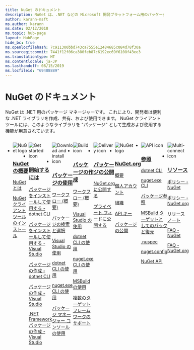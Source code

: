 ```yaml
---
title: NuGet のドキュメント
description: NuGet は、.NET などの Microsoft 開発プラットフォーム用のパッケージ マネージャーです。 NuGet クライアント ツールでは、パッケージを作成して使用する機能が提供されます。
author: karann-msft
ms.author: karann
ms.date: 02/12/2018
ms.topic: hub-page
layout: HubPage
hide_bc: true
ms.openlocfilehash: 7c911300bbd743ca7555e12484685c084d78f30a
ms.sourcegitcommit: 7441f12f06ca380feb87c6192ec69f6108f43ee3
ms.translationtype: HT
ms.contentlocale: ja-JP
ms.lasthandoff: 08/15/2019
ms.locfileid: "69488889"
---
```

<div id="main" class="v2">
    <div class="container">
        <h1>NuGet のドキュメント</h1>
        <p>NuGet は .NET 用のパッケージ マネージャーです。 これにより、開発者は便利な .NET ライブラリを作成、共有、および使用できます。 NuGet クライアント ツールには、このようなライブラリを "パッケージ" として生成および使用する機能が用意されています。</p> 

<ul id="index1" class="cardsF panelContent singlePanelContent cols cols4" style="float: left; display: flex!important;">
    <li>
        <div class="cardSize">
            <div class="cardPadding">
                <div class="card">
                    <div class="cardImageOuter">
                        <div class="cardImage">
                            <img src="https://docs.microsoft.com/media/logos/logo_nuget.svg" alt="NuGet logo" />
                        </div>
                    </div>
                    <div class="cardText">
                        <h3><a href="what-is-nuget.md">NuGet の概要</a></h3>
                        <p>
                            <a href="what-is-nuget.md">NuGet とは
                        </a></p>
                        <p>
                            <a href="install-nuget-client-tools.md">NuGet クライアント ツールのインストール</a>
                        </p>
                    </div>
                </div>
            </div>
        </div>
    </li>
    <li>
        <div class="cardSize">
            <div class="cardPadding">
                <div class="card">
                    <div class="cardImageOuter">
                        <div class="cardImage">
                            <img src="https://docs.microsoft.com/media/common/i_get-started.svg" alt="Get started icon" />
                        </div>
                    </div>
                    <div class="cardText">
                        <h3><a href="install-nuget-client-tools.md">開始するには</a></h3>
                        <p>
                            <a href="quickstart/install-and-use-a-package-using-the-dotnet-cli.md">パッケージをインストールして使用する - dotnet CLI</a>
                        </p>
                        <p>
                            <a href="quickstart/install-and-use-a-package-in-visual-studio.md">パッケージをインストールして使用する - Visual Studio</a>
                        </p>
                        <p>
                            <a href="quickstart/create-and-publish-a-package-using-the-dotnet-cli.md">パッケージの作成 - dotnet CLI</a>
                        </p>
                        <p>
                            <a href="quickstart/create-and-publish-a-package-using-visual-studio.md">パッケージの作成 - Visual Studio</a>
                        </p>
                        <p>
                            <a href="quickstart/create-and-publish-a-package-using-visual-studio-net-framework.md">.NET Framework パッケージの作成 - Visual Studio</a>
                        </p>
                    </div>
                </div>
            </div>
        </div>
    </li>
    <li>
        <div class="cardSize">
            <div class="cardPadding">
                <div class="card">
                    <div class="cardImageOuter">
                        <div class="cardImage">
                            <img src="https://docs.microsoft.com//media/common/i_download-install.svg" alt="Download and install icon" />
                        </div>
                    </div>
                    <div class="cardText">
                        <h3><a href="consume-packages/overview-and-workflow.md">パッケージの使用</a></h3>
                        <p>
                            <a href="consume-packages/overview-and-workflow.md">ワークフロー (概要)</a>
                        </p>
                        <p>
                            <a href="consume-packages/finding-and-choosing-packages.md">パッケージの検索と選択</a>
                        </p>
                        <p>
                            <a href="consume-packages/install-use-packages-visual-studio.md">Visual Studio の使用</a>
                        </p>
                        <p>
                            <a href="consume-packages/install-use-packages-dotnet-cli.md">dotnet CLI の使用</a>
                        </p>
                        <p>
                            <a href="consume-packages/install-use-packages-nuget-cli.md">nuget.exe CLI の使用</a>
                        </p>
                        <p>
                            <a href="consume-packages/install-use-packages-powershell.md">パッケージ マネージャー コンソールの使用</a>
                        </p>
                    </div>
                </div>
            </div>
        </div>
    </li>
    <li>
        <div class="cardSize">
            <div class="cardPadding">
                <div class="card">
                    <div class="cardImageOuter">
                        <div class="cardImage">
                            <img src="https://docs.microsoft.com/media/common/i_build.svg" alt="Build icon" />
                        </div>
                    </div>
                    <div class="cardText">
                        <h3><a href="create-packages/overview-and-workflow.md">パッケージの作成</a></h3>
                        <p>
                            <a href="create-packages/overview-and-workflow.md">ワークフロー (概要)</a>
                        </p>
                        <p>
                            <a href="quickstart/create-and-publish-a-package-using-visual-studio.md">Visual Studio の使用</a>
                        </p>
                        <p>
                            <a href="create-packages/creating-a-package-dotnet-cli.md">dotnet CLI の使用</a>
                        </p>
                        <p>
                            <a href="create-packages/creating-a-package.md">nuget.exe CLI の使用</a>
                        </p>
                        <p>
                            <a href="create-packages/creating-a-package-msbuild.md">MSBuild の使用</a>
                        </p>
                        <p>
                            <a href="create-packages/multiple-target-frameworks-project-file.md">複数のターゲット フレームワークのサポート</a>
                        </p>
                    </div>
                </div>
            </div>
        </div>
    </li>
        <li>
        <div class="cardSize">
            <div class="cardPadding">
                <div class="card">
                    <div class="cardImageOuter">
                        <div class="cardImage">
                            <img src="https://docs.microsoft.com/media/common/i_delivery.svg" alt="Delivery icon" />
                        </div>
                    </div>
                    <div class="cardText">
                        <h3><a href="nuget-org/publish-a-package.md">パッケージの公開</a></h3>
                        <p>
                            <a href="nuget-org/publish-a-package.md">NuGet.org に公開する</a>
                        </p>
                        <p>
                            <a href="hosting-packages/overview.md">プライベート フィードに公開する</a>
                        </p>
                    </div>
                </div>
            </div>
        </div>
    </li>
    <li>
        <div class="cardSize">
            <div class="cardPadding">
                <div class="card">
                    <div class="cardImageOuter">
                        <div class="cardImage">
                            <img src="https://docs.microsoft.com/media/logos/logo_nuget.svg" alt="NuGet logo" />
                        </div>
                    </div>
                    <div class="cardText">
                        <h3><a href="nuget-org/overview-nuget-org.md">NuGet.org</a></h3>
                        <p>
                            <a href="nuget-org/overview-nuget-org.md">概要</a>
                        </p>
                        <p>
                            <a href="nuget-org/individual-accounts.md">個人アカウント</a>
                        </p>
                        <p>
                            <a href="nuget-org/organizations-on-nuget-org.md">組織</a>
                        </p>
                        <p>
                            <a href="nuget-org/scoped-api-keys.md">API キー</a>
                        </p>
                        <p>
                            <a href="nuget-org/publish-a-package.md">パッケージの公開</a>
                        </p>
                    </div>
                </div>
            </div>
        </div>
    </li>
        <li>
        <div class="cardSize">
            <div class="cardPadding">
                <div class="card">
                    <div class="cardImageOuter">
                        <div class="cardImage">
                            <img src="https://docs.microsoft.com/media/common/i_reference.svg" alt="API icon" />
                        </div>
                    </div>
                    <div class="cardText">
                        <h3><a href="reference/nuspec.md">参照</a></h3>
                        <p>
                            <a href="reference/dotnet-commands.md">dotnet CLI</a>
                        </p>
                        <p>
                            <a href="reference/nuget-exe-cli-reference.md">nuget.exe CLI</a>
                        <p>
                            <a href="consume-packages/package-references-in-project-files.md">パッケージ参照</a>
                        </p>
                        <p>
                            <a href="reference/msbuild-targets.md">MSBuild ターゲットとしてのパックと復元</a>
                        </p>
                        <p>
                            <a href="reference/nuspec.md">.nuspec</a>
                        </p>
                        <p>
                            <a href="reference/nuget-config-file.md">nuget.config</a>
                        </p>
                        <p>
                            <a href="api/overview.md">NuGet API</a>
                        </p>
                    </div>
                </div>
            </div>
        </div>
    </li>
    <li>
        <div class="cardSize">
            <div class="cardPadding">
                <div class="card">
                    <div class="cardImageOuter">
                        <div class="cardImage">
                            <img src="https://docs.microsoft.com//media/common/i_multi-connect.svg" alt="Multi-connect icon" />
                        </div>
                    </div>
                    <div class="cardText">
                        <h3><a href="policies/governance.md">リソース</a></h3>
                        <p>
                            <a href="policies/governance.md">ポリシー - NuGet</a>
                        </p>
                        <p>
                            <a href="nuget-org/policies/data-requests.md">ポリシー - NuGet.org</a>
                        </p>
                        <p>
                            <a href="release-notes/known-issues.md">リリースノート</a>
                        </p>
                        <p>
                            <a href="resources/nuget-faq.md">FAQ - NuGet</a>
                        </p>
                        <p>
                            <a href="nuget-org/nuget-org-faq.md">FAQ - NuGet.org</a>
                        </p>
                    </div>
                </div>
            </div>
        </div>
    </li>
</ul>
    </div>
</div>
